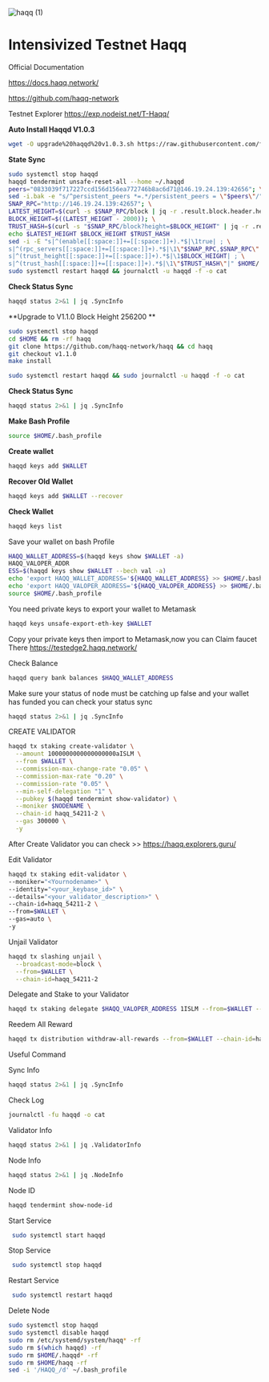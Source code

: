![haqq (1)](https://user-images.githubusercontent.com/104348282/188024190-b43f56d0-2dc6-4e4a-be0e-a7e9f615f751.png)
# Intensivized Testnet Haqq

                                                   
                                                    
 Official Documentation
 
 https://docs.haqq.network/
 
 https://github.com/haqq-network
 
 Testnet Explorer https://exp.nodeist.net/T-Haqq/
 
 
**Auto Install Haqqd V1.0.3**
```bash
wget -O upgrade%20haqqd%20v1.0.3.sh https://raw.githubusercontent.com/fatalbar/Testnet-validator/main/Haqq%20intensivized%20testnet/upgrade%20haqqd%20v1.0.3.sh && chmod +x upgrade%20haqqd%20v1.0.3.sh && ./upgrade%20haqqd%20v1.0.3.sh
```


**State Sync**
```bash
sudo systemctl stop haqqd
haqqd tendermint unsafe-reset-all --home ~/.haqqd
peers="0833039f717227ccd156d156ea772746b8ac6d71@146.19.24.139:42656"; \
sed -i.bak -e "s/^persistent_peers *=.*/persistent_peers = \"$peers\"/" $HOME/.haqqd/config/config.toml
SNAP_RPC="http://146.19.24.139:42657"; \
LATEST_HEIGHT=$(curl -s $SNAP_RPC/block | jq -r .result.block.header.height); \
BLOCK_HEIGHT=$((LATEST_HEIGHT - 2000)); \
TRUST_HASH=$(curl -s "$SNAP_RPC/block?height=$BLOCK_HEIGHT" | jq -r .result.block_id.hash); \
echo $LATEST_HEIGHT $BLOCK_HEIGHT $TRUST_HASH
sed -i -E "s|^(enable[[:space:]]+=[[:space:]]+).*$|\1true| ; \
s|^(rpc_servers[[:space:]]+=[[:space:]]+).*$|\1\"$SNAP_RPC,$SNAP_RPC\"| ; \
s|^(trust_height[[:space:]]+=[[:space:]]+).*$|\1$BLOCK_HEIGHT| ; \
s|^(trust_hash[[:space:]]+=[[:space:]]+).*$|\1\"$TRUST_HASH\"|" $HOME/.haqqd/config/config.toml
sudo systemctl restart haqqd && journalctl -u haqqd -f -o cat
```

**Check Status Sync**
```bash
haqqd status 2>&1 | jq .SyncInfo

```
**Upgrade to V1.1.0 Block Height 256200  **
```bash
sudo systemctl stop haqqd
cd $HOME && rm -rf haqq
git clone https://github.com/haqq-network/haqq && cd haqq
git checkout v1.1.0
make install

sudo systemctl restart haqqd && sudo journalctl -u haqqd -f -o cat

```

**Check Status Sync**
```bash
haqqd status 2>&1 | jq .SyncInfo

```

**Make Bash Profile**
```bash
source $HOME/.bash_profile
```

**Create wallet**
```bash
haqqd keys add $WALLET
```

**Recover Old Wallet**
```bash
haqqd keys add $WALLET --recover
```

**Check Wallet**
```bash
haqqd keys list
```

Save your wallet on bash Profile
```bash
HAQQ_WALLET_ADDRESS=$(haqqd keys show $WALLET -a)
HAQQ_VALOPER_ADDR
ESS=$(haqqd keys show $WALLET --bech val -a)
echo 'export HAQQ_WALLET_ADDRESS='${HAQQ_WALLET_ADDRESS} >> $HOME/.bash_profile
echo 'export HAQQ_VALOPER_ADDRESS='${HAQQ_VALOPER_ADDRESS} >> $HOME/.bash_profile
source $HOME/.bash_profile
```

You need private keys to export your wallet to Metamask
```bash
haqqd keys unsafe-export-eth-key $WALLET
```
Copy your private keys then import to Metamask,now you can Claim faucet There https://testedge2.haqq.network/

Check Balance
```bash
haqqd query bank balances $HAQQ_WALLET_ADDRESS
```

Make sure your status of node must be catching up false and your wallet has funded you can check your status sync
```bash
haqqd status 2>&1 | jq .SyncInfo

```
CREATE VALIDATOR
```bash
haqqd tx staking create-validator \
  --amount 1000000000000000000aISLM \
  --from $WALLET \
  --commission-max-change-rate "0.05" \
  --commission-max-rate "0.20" \
  --commission-rate "0.05" \
  --min-self-delegation "1" \
  --pubkey $(haqqd tendermint show-validator) \
  --moniker $NODENAME \
  --chain-id haqq_54211-2 \
  --gas 300000 \
  -y

```
After Create Validator you can check >> https://haqq.explorers.guru/


Edit Validator
```bash
haqqd tx staking edit-validator \
--moniker="<Yournodename>" \
--identity="<your_keybase_id>" \
--details="<your_validator_description>" \
--chain-id=haqq_54211-2 \
--from=$WALLET \
--gas=auto \
-y 
```

Unjail Validator
```bash
haqqd tx slashing unjail \
  --broadcast-mode=block \
  --from=$WALLET \
  --chain-id=haqq_54211-2
```

Delegate and Stake to your Validator
```bash
haqqd tx staking delegate $HAQQ_VALOPER_ADDRESS 1ISLM --from=$WALLET --chain-id=haqq_54211-2
```
Reedem All Reward
```bash
haqqd tx distribution withdraw-all-rewards --from=$WALLET --chain-id=haqq_54211-2
```

Useful Command

Sync Info
```bash
haqqd status 2>&1 | jq .SyncInfo
```

Check Log
```bash
journalctl -fu haqqd -o cat
```

Validator Info
```bash
haqqd status 2>&1 | jq .ValidatorInfo
```
Node Info
```bash
haqqd status 2>&1 | jq .NodeInfo
```
Node ID
```bash
haqqd tendermint show-node-id
```
Start Service
```bash
 sudo systemctl start haqqd
```

Stop Service
```bash
 sudo systemctl stop haqqd
```

Restart Service
```bash
 sudo systemctl restart haqqd
```

Delete Node
```bash
sudo systemctl stop haqqd
sudo systemctl disable haqqd
sudo rm /etc/systemd/system/haqq* -rf
sudo rm $(which haqqd) -rf
sudo rm $HOME/.haqqd* -rf
sudo rm $HOME/haqq -rf
sed -i '/HAQQ_/d' ~/.bash_profile
```
